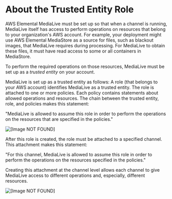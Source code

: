 # About the Trusted Entity Role<a name="about-trusted-entity"></a>

AWS Elemental MediaLive must be set up so that when a channel is running, MediaLive itself has access to perform operations on resources that belong to your organization's AWS account\. For example, your deployment might use AWS Elemental MediaStore as a source for files, such as blackout images, that MediaLive requires during processing\. For MediaLive to obtain these files, it must have read access to some or all containers in MediaStore\.

To perform the required operations on those resources, MediaLive must be set up as a *trusted entity* on your account\. 

MediaLive is set up as a trusted entity as follows: A role \(that belongs to your AWS account\) identifies MediaLive as a trusted entity\. The role is attached to one or more policies\. Each policy contains statements about allowed operations and resources\. The chain between the trusted entity, role, and policies makes this statement:

"MediaLive is allowed to assume this role in order to perform the operations on the resources that are specified in the policies\."

![\[Image NOT FOUND\]](http://docs.aws.amazon.com/medialive/latest/ug/images/medialiveaccessrole.png)

After this role is created, the role must be attached to a specified channel\. This attachment makes this statement:

"For this channel, MediaLive is allowed to assume this role in order to perform the operations on the resources specified in the policies\."

Creating this attachment at the channel level allows each channel to give MediaLive access to different operations and, especially, different resources\.

![\[Image NOT FOUND\]](http://docs.aws.amazon.com/medialive/latest/ug/images/medialiveaccessrole-to-channel.png)